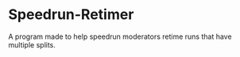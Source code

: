 # Speedrun-Retimer
A program made to help speedrun moderators retime runs that have multiple splits.
